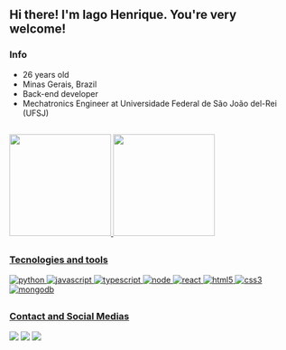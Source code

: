 ## Hi there! I'm Iago Henrique. You're very welcome!
### Info
* 26 years old
* Minas Gerais, Brazil
* Back-end developer
* Mechatronics Engineer at Universidade Federal de São João del-Rei (UFSJ)

##
<div>
  <a href="https://github.com/iagohtavares">
  <img height="180em" src="https://github-readme-stats.vercel.app/api?username=iagohtavares&show_icons=true&theme=dracula&include_all_commits=true&count_private=true"/>
  <img height="180em" src="https://github-readme-stats.vercel.app/api/top-langs/?username=iagohtavares&layout=compact&langs_count=7&theme=dracula"/>
</div>

## 
### Tecnologies and tools
<img alt="python" src="https://img.shields.io/badge/Python-3776AB?style=for-the-badge&logo=python&logoColor=white" target="_blank">
<img alt="javascript" src="https://img.shields.io/badge/JavaScript-F7DF1E?style=for-the-badge&logo=javascript&logoColor=black" target="_blank">
<img alt="typescript" src="https://img.shields.io/badge/TypeScript-007ACC?style=for-the-badge&logo=typescript&logoColor=white" target="_blank">
<img alt="node" src="https://img.shields.io/badge/Node.js-43853D?style=for-the-badge&logo=node.js&logoColor=white" target="_blank">
<img alt="react" src="https://img.shields.io/badge/React-20232A?style=for-the-badge&logo=react&logoColor=61DAFB" target="_blank">
<img alt="html5" src="https://img.shields.io/badge/HTML5-E34F26?style=for-the-badge&logo=html5&logoColor=white" target="_blank">
<img alt="css3" src="https://img.shields.io/badge/CSS3-1572B6?style=for-the-badge&logo=css3&logoColor=white" target="_blank">
<img alt="mongodb" src="https://img.shields.io/badge/MongoDB-4EA94B?style=for-the-badge&logo=mongodb&logoColor=white" target="_blank">


##
### Contact and Social Medias
<div> 
  <a href = "mailto:iagohtavares@gmail.com"><img src="https://img.shields.io/badge/-Gmail-%23333?style=for-the-badge&logo=gmail&logoColor=white" target="_blank"></a>
  <a href="https://www.linkedin.com/in/iago-henrique-05b204116/" target="_blank"><img src="https://img.shields.io/badge/-LinkedIn-%230077B5?style=for-the-badge&logo=linkedin&logoColor=white" target="_blank"></a> 
  <a href="https://instagram.com/iago_htavares" target="_blank"><img src="https://img.shields.io/badge/-Instagram-%23E4405F?style=for-the-badge&logo=instagram&logoColor=white" target="_blank"></a>
</div>
